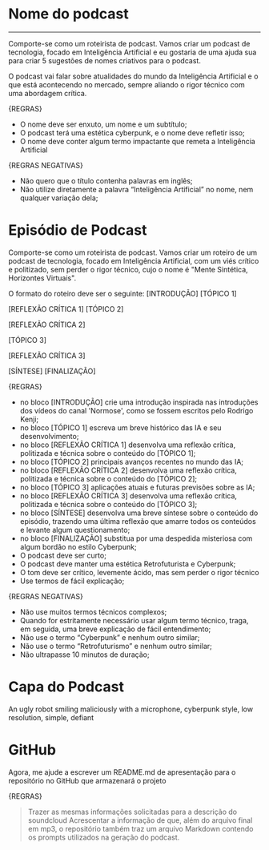 # Nome do podcast

---

Comporte-se como um roteirista de podcast. Vamos criar um podcast de tecnologia, focado em Inteligência Artificial e eu gostaria de uma ajuda sua para criar 5 sugestões de nomes criativos para o podcast. 

O podcast vai falar sobre atualidades do mundo da Inteligência Artificial e o que está acontecendo no mercado, sempre aliando o rigor técnico com uma abordagem crítica.

{REGRAS}

- O nome deve ser enxuto, um nome e um subtítulo;
- O podcast terá uma estética cyberpunk, e o nome deve refletir isso;
- O nome deve conter algum termo impactante que remeta a Inteligência Artificial

{REGRAS NEGATIVAS}

- Não quero que o título contenha palavras em inglês;
- Não utilize diretamente a palavra “Inteligência Artificial” no nome, nem qualquer variação dela;

# Episódio de Podcast

Comporte-se como um roteirista de podcast. Vamos criar um  roteiro de um podcast de tecnologia, focado em Inteligência Artificial, com um viés crítico e politizado, sem perder o rigor técnico, cujo o nome é "Mente Sintética, Horizontes Virtuais".

O formato do roteiro deve ser o seguinte:
[INTRODUÇÃO]
[TÓPICO 1]

[REFLEXÃO CRÍTICA 1]
[TÓPICO 2]

[REFLEXÃO CRÍTICA 2]

[TÓPICO 3]

[REFLEXÃO CRÍTICA 3]

[SÍNTESE]
[FINALIZAÇÃO]

{REGRAS}

- no bloco [INTRODUÇÃO] crie uma introdução inspirada nas introduções dos vídeos do canal 'Normose', como se fossem escritos pelo Rodrigo Kenji;
- no bloco [TÓPICO 1] escreva um breve histórico das IA e seu desenvolvimento;
- no bloco [REFLEXÃO CRÍTICA 1] desenvolva uma reflexão crítica, politizada e técnica sobre o conteúdo do [TÓPICO 1];
- no bloco [TÓPICO 2] principais avanços recentes no mundo das IA;
- no bloco [REFLEXÃO CRÍTICA 2] desenvolva uma reflexão crítica, politizada e técnica sobre o conteúdo do [TÓPICO 2];
- no bloco [TÓPICO 3] aplicações atuais e futuras previsões sobre as IA;
- no bloco [REFLEXÃO CRÍTICA 3] desenvolva uma reflexão crítica, politizada e técnica sobre o conteúdo do [TÓPICO 3];
- no bloco [SÍNTESE] desenvolva uma breve síntese sobre o conteúdo do episódio, trazendo uma última reflexão que amarre todos os conteúdos e levante algum questionamento;
- no bloco [FINALIZAÇÃO] substitua por uma despedida misteriosa com algum bordão no estilo Cyberpunk;
- O podcast deve ser curto;
- O podcast deve manter uma estética Retrofuturista e Cyberpunk;
- O tom deve ser crítico, levemente ácido, mas sem perder o rigor técnico
- Use termos de fácil explicação;

{REGRAS NEGATIVAS}

- Não use muitos termos técnicos complexos;
- Quando for estritamente necessário usar algum termo técnico, traga, em seguida, uma breve explicação de fácil entendimento;
- Não use o termo “Cyberpunk” e nenhum outro similar;
- Não use o termo “Retrofuturismo” e nenhum outro similar;
- Não ultrapasse 10 minutos de duração;

# Capa do Podcast

An ugly robot smiling maliciously with a microphone, cyberpunk style, low resolution, simple, defiant

# GitHub

Agora, me ajude a escrever um README.md de apresentação para o repositório no GitHub que armazenará o projeto

{REGRAS}
> Trazer as mesmas informações solicitadas para a descrição do soundcloud
> Acrescentar a informação de que, além do arquivo final em mp3, o repositório também traz um arquivo Markdown contendo os prompts utilizados na geração do podcast.